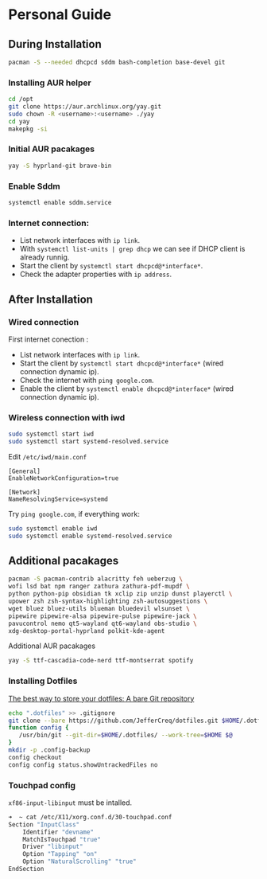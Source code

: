 # Personal Guide

## During Installation

```bash
pacman -S --needed dhcpcd sddm bash-completion base-devel git
```

### Installing AUR helper
```bash
cd /opt
git clone https://aur.archlinux.org/yay.git
sudo chown -R <username>:<username> ./yay
cd yay
makepkg -si
```


### Initial AUR pacakages
```bash
yay -S hyprland-git brave-bin
```

### Enable Sddm
```bash
systemctl enable sddm.service
```

### Internet connection:
- List network interfaces with `ip link`.
- With `systemctl list-units | grep dhcp` we can see if DHCP client is already runnig.
- Start the client by `systemctl start dhcpcd@*interface*`.
- Check the adapter properties with `ip address`.

## After Installation
### Wired connection
First internet conection :
- List network interfaces with `ip link`.
- Start the client by `systemctl start dhcpcd@*interface*` (wired connection dynamic ip).
- Check the internet with `ping google.com`.
- Enable the client by `systemctl enable dhcpcd@*interface*` (wired connection dynamic ip).

### Wireless connection with iwd
```bash
sudo systemctl start iwd
sudo systemctl start systemd-resolved.service
```

Edit `/etc/iwd/main.conf`
```
[General]
EnableNetworkConfiguration=true

[Network]
NameResolvingService=systemd
```

Try `ping google.com`, if everything work:
```bash
sudo systemctl enable iwd
sudo systemctl enable systemd-resolved.service
```


## Additional pacakages
```bash
pacman -S pacman-contrib alacritty feh ueberzug \
wofi lsd bat npm ranger zathura zathura-pdf-mupdf \
python python-pip obsidian tk xclip zip unzip dunst playerctl \
upower zsh zsh-syntax-highlighting zsh-autosuggestions \
wget bluez bluez-utils blueman bluedevil wlsunset \
pipewire pipewire-alsa pipewire-pulse pipewire-jack \
pavucontrol nemo qt5-wayland qt6-wayland obs-studio \
xdg-desktop-portal-hyprland polkit-kde-agent
```

Additional AUR pacakages
```bash
yay -S ttf-cascadia-code-nerd ttf-montserrat spotify
```


### Installing Dotfiles

[The best way to store your dotfiles: A bare Git repository](https://www.atlassian.com/git/tutorials/dotfiles)

```bash
echo ".dotfiles" >> .gitignore
git clone --bare https://github.com/JefferCreq/dotfiles.git $HOME/.dotfiles
function config {
   /usr/bin/git --git-dir=$HOME/.dotfiles/ --work-tree=$HOME $@
}
mkdir -p .config-backup
config checkout
config config status.showUntrackedFiles no
```

### Touchpad config
`xf86-input-libinput` must be intalled.
``` bash
➜  ~ cat /etc/X11/xorg.conf.d/30-touchpad.conf
Section "InputClass"
    Identifier "devname"
    MatchIsTouchpad "true"
    Driver "libinput"
    Option "Tapping" "on"
    Option "NaturalScrolling" "true"
EndSection
```

